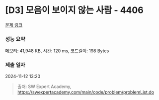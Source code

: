 # [D3] 모음이 보이지 않는 사람 - 4406 

[문제 링크](https://swexpertacademy.com/main/code/problem/problemDetail.do?contestProbId=AWNcD_66pUEDFAV8) 

### 성능 요약

메모리: 41,948 KB, 시간: 120 ms, 코드길이: 198 Bytes

### 제출 일자

2024-11-12 13:20



> 출처: SW Expert Academy, https://swexpertacademy.com/main/code/problem/problemList.do